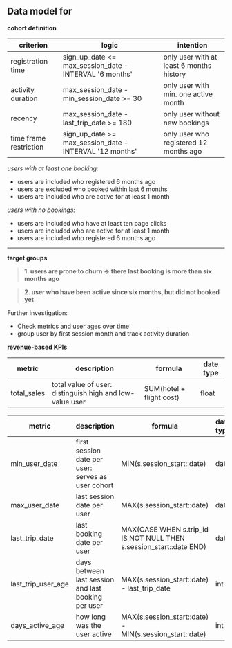 ## Data model for 


**cohort definition**

| criterion | logic | intention |  
| --- | --- | --- |  
| registration time | sign_up_date <= max_session_date - INTERVAL '6 months' | only user with at least 6 months history |  
| activity duration | max_session_date - min_session_date >= 30 | only user with min. one active month |  
| recency | max_session_date - last_trip_date >= 180 | only user without new bookings |  
| time frame restriction | sign_up_date >= max_session_date - INTERVAL '12 months' | only user who registered 12 months ago |


*users with at least one booking:*  
- users are included who registered 6 months ago
- users are excluded who booked within last 6 months 
- users are included who are active for at least 1 month  

*users with no bookings:*
- users are included who have at least ten page clicks  
- users are included who are active for at least 1 month  
- users are included who registered 6 months ago

---
**target groups**

>**1. users are prone to churn -> there last booking is more than six months ago**  

>**2. user who have been active since six months, but did not booked yet**

Further investigation:  

- Check metrics and user ages over time  
- group user by first session month and track activity duration

**revenue-based KPIs**

| metric | description | formula | date type |
| --- | --- | --- |  --- |  
| total_sales | total value of user: distinguish high and low-value user | SUM(hotel + flight cost) | float |  



| metric | description | formula | date type | 
| --- | --- | --- |  --- |  
| min_user_date | first session date per user: serves as user cohort | MIN(s.session_start::date) | date |  
| max_user_date | last session date per user | MAX(s.session_start::date) | date |  
| last_trip_date | last booking date per user |  MAX(CASE WHEN s.trip_id IS NOT NULL THEN s.session_start::date END) | date  |  
| last_trip_user_age | days between last session and last booking per user | MAX(s.session_start::date) - last_trip_date | int |   
| days_active_age | how long was the user active | MAX(s.session_start::date) - MIN(s.session_start::date) | int |  